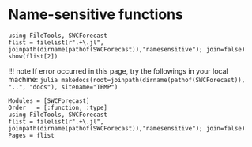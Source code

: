 # Name-sensitive functions

```@example
using FileTools, SWCForecast
flist = filelist(r".+\.jl", joinpath(dirname(pathof(SWCForecast)),"namesensitive"); join=false)
show(flist[2])
```

!!! note 
    If error occurred in this page, try the followings in your local machine:
    ```julia
    makedocs(root=joinpath(dirname(pathof(SWCForecast)), "..", "docs"), sitename="TEMP")
    ```

```@autodocs
Modules = [SWCForecast]
Order   = [:function, :type]
using FileTools, SWCForecast
flist = filelist(r".+\.jl", joinpath(dirname(pathof(SWCForecast)),"namesensitive"); join=false)
Pages = flist
```
